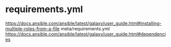 # requirements.yml
https://docs.ansible.com/ansible/latest/galaxy/user_guide.html#installing-multiple-roles-from-a-file meta/requirements.yml https://docs.ansible.com/ansible/latest/galaxy/user_guide.html#dependencies

